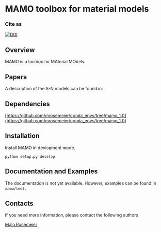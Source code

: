 # MAMO toolbox for material models

### Cite as
[![DOI](https://zenodo.org/badge/363632970.svg)](https://zenodo.org/badge/latestdoi/363632970)

## Overview
MAMO is a toolbox for MAterial MOdels.

## Papers
A description of the S-N models can be found in:

## Dependencies
[https://github.com/mrosemeier/conda_envs/tree/mamo_1.0](https://github.com/mrosemeier/conda_envs/tree/mamo_1.0)

## Installation
Install MAMO in devlopment mode.

```
python setup.py develop

```

## Documentation and Examples
The documentation is not yet available.
However, examples can be found in ``mamo/test``.

## Contacts
If you need more information, please contact the following authors

[Malo Rosemeier](mailto:malo.rosemeier@iwes.fraunhofer.de)
